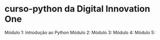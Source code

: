 # curso-python da Digital Innovation One
Módulo 1: Introdução ao Python
Módulo 2:
Módulo 3:
Módulo 4:
Módulo 5: